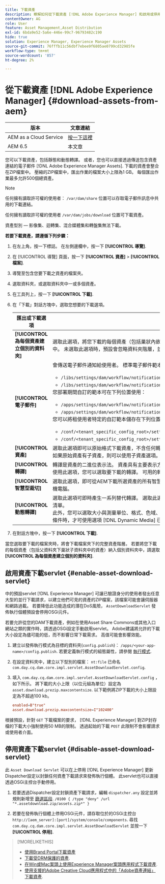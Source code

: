 ```yaml
---
title: 下載資產
description: 瞭解如何從下載資產 [!DNL Adobe Experience Manager] 和啟用或停用下載功能。
contentOwner: AG
role: User
feature: Asset Management,Asset Distribution
exl-id: 6bda9e52-5a6e-446e-99c7-96793482c190
hide: true
solution: Experience Manager, Experience Manager Assets
source-git-commit: 76fffb11c56dbf7ebee9f6805ae0799cd32985fe
workflow-type: tm+mt
source-wordcount: '857'
ht-degree: 2%

---
```


# 從下載資產 [!DNL Adobe Experience Manager] {#download-assets-from-aem}

| 版本 | 文章連結 |
| -------- | ---------------------------- |
| AEM as a Cloud Service  | [按一下這裡](https://experienceleague.adobe.com/docs/experience-manager-cloud-service/content/assets/manage/download-assets-from-aem.html?lang=en) |
| AEM 6.5 | 本文章 |

您可以下載資產，包括靜態和動態轉譯。 或者，您也可以直接透過傳送包含資產連結的電子郵件 [!DNL Adobe Experience Manager Assets]. 下載的資產會整合在ZIP檔案中。 壓縮的ZIP檔案中，匯出作業的檔案大小上限為1 GB。 每個匯出作業最多允許500個總資產。

>[!NOTE]
>
>任何擁有讀取許可權的使用者： `/var/dam/share` 位置可以存取電子郵件訊息中共用的下載連結。
>
>任何擁有讀取許可權的使用者 `/var/dam/jobs/download` 位置可下載資產。
>
>資產型別 — 影像集、迴轉集、混合媒體集和轉盤集無法下載。

<!--
OLD content of the above NOTE, changed wrt CQDOC-18661.
>The email recipients must be members of the `dam-users` group to access the ZIP download link in the email message.
>
-->

**若要下載資產，請遵循下列步驟：**

1. 在左上角，按一下標誌。 在左側邊欄中，按一下 **[!UICONTROL 導覽]**.
1. 在 [!UICONTROL 導覽] 頁面，按一下 **[!UICONTROL 資產]** > **[!UICONTROL 檔案]**.
1. 導覽至包含您要下載之資產的檔案夾。
1. 選取資料夾，或選取資料夾中一或多個資產。
1. 在工具列上，按一下 **[!UICONTROL 下載]**.
1. 在「下載」對話方塊中，選取您想要的下載選項。

   | 匯出或下載選項 | 說明 |
   |---|---|
   | **[!UICONTROL 為每個資產建立個別的資料夾]** | 選取此選項，將您下載的每個資產（包括巢狀內嵌於資產上層資料夾下的子資料夾中的資產）納入本機電腦上的一個資料夾中。 未選取此選項時，預設會忽略資料夾階層，並將所有資產下載至本機電腦中的一個資料夾。 |
   | **[!UICONTROL 電子郵件]** | 會傳送電子郵件通知給使用者。 標準電子郵件範本可在下列位置取得：<ul><li>`/libs/settings/dam/workflow/notification/email/downloadasset`。</li><li>`/libs/settings/dam/workflow/notification/email/transientworkflowcompleted`。</li></ul> 您部署期間自訂的範本可在下列位置使用： <ul><li>`/apps/settings/dam/workflow/notification/email/downloadasset`。</li><li>`/apps/settings/dam/workflow/notification/email/transientworkflowcompleted`。</li></ul>您可以將租使用者特定的自訂範本儲存在下列位置：<ul><li>`/conf/<tenant_specific_config_root>/settings/dam/workflow/notification/email/downloadasset`。</li><li>`/conf/<tenant_specific_config_root>/settings/dam/workflow/notification/email/transientworkflowcompleted`。</li></ul> |
   | **[!UICONTROL 資產]** | 選取此選項即可以原始格式下載資產，不含任何轉譯。<br>如果原始資產有子資產，則可以使用子資產選項。 |
   | **[!UICONTROL 轉譯]** | 轉譯是資產的二進位表示法。 資產具有主要表示方式，即上傳檔案的主要表示方式。 它們可以有任意數量的表示。 <br> 使用此選項，您可以選取要下載的轉譯。 可用的轉譯取決於您選取的資產。 如果資產有任何轉譯，則可使用此選項。 |
   | **[!UICONTROL 智慧型裁切]** | 選取此選項，即可從AEM下載所選資產的所有智慧型裁切轉譯。 已建立包含「智慧型裁切」轉譯的zip檔案，並下載至您的本機電腦。 |
   | **[!UICONTROL 動態轉譯]** | 選取此選項可即時產生一系列替代轉譯。 選取此選項時，您也可以從以下專案選取，以動態選取要建立的轉譯： [影像預設集](image-presets.md) 清單。 <br>此外，您可以選取大小與測量單位、格式、色域、解析度，以及任何選用的影像修飾元（例如反轉影像）。 只有當您具備以下條件時，才可使用選項 [!DNL Dynamic Media] 已啟用。 |

1. 在對話方塊中，按一下 **[!UICONTROL 下載]**.

當您選取要下載的檔案夾時，將會下載檔案夾下的完整資產階層。 若要將您下載的每個資產（包括父資料夾下巢狀子資料夾中的資產）納入個別資料夾中，請選取 **[!UICONTROL 為每個資產建立個別的資料夾]**.

## 啟用資產下載servlet {#enable-asset-download-servlet}

中的預設servlet [!DNL Experience Manager] 可讓已驗證身分的使用者發出任意大型的並行下載請求，以建立他們可見的資產的ZIP檔案，該檔案可能會讓伺服器和網路過載。 若要降低此功能造成的潛在DoS風險， `AssetDownloadServlet` 發佈執行個體預設會停用OSGi元件。

若要允許從您的DAM下載資產，例如在使用Asset Share Commons或其他入口網站之類的實作時，請透過OSGi設定手動啟用servlet。 Adobe建議將允許的下載大小設定為儘可能的低，而不影響日常下載需求。 高值可能會影響效能。

1. 建立以發佈執行模式為目標的資料夾(`config.publish`)： `/apps/<your-app-name>/config.publish`. 若要定義執行模式的組態屬性，請參閱 [執行模式](/help/sites-deploying/configure-runmodes.md#defining-configuration-properties-for-a-run-mode).
1. 在設定資料夾中，建立以下型別的檔案： `nt:file` 已命名 `com.day.cq.dam.core.impl.servlet.AssetDownloadServlet.config`.
1. 填入 `com.day.cq.dam.core.impl.servlet.AssetDownloadServlet.config` ，如下所示。 將下載的大小上限（以位元組為單位）設定為 `asset.download.prezip.maxcontentsize`. 以下範例將ZIP下載的大小上限設定為不超過100 kb。

   ```conf
   enabled=B"true"
   asset.download.prezip.maxcontentsize=I"102400"
   ```

根據預設，針對 `GET` 下載檔案的要求， [!DNL Experience Manager] 對ZIP封存檔的下載大小強制使用50 MB的限制。 透過起始的下載 `POST` 此限制不會影響請求或使用者介面。

## 停用資產下載servlet {#disable-asset-download-servlet}

此 `Asset Download Servlet` 可以在上停用 [!DNL Experience Manager] 更新Dispatcher設定以封鎖任何資產下載請求來發佈執行個體。 此servlet也可以直接透過OSGi主控台手動停用。

1. 若要透過Dispatcher設定封鎖資產下載請求，編輯 `dispatcher.any` 設定並將規則新增至 [篩選區段](https://experienceleague.adobe.com/docs/experience-manager-dispatcher/using/configuring/dispatcher-configuration.html#defining-a-filter). `/0100 { /type "deny" /url "*.assetdownload.zip/assets.zip*" }`

1. 若要在發佈執行個體上停用OSGi元件，請存取位於的OSGi主控台 `http://[aem_server]:[port]/system/console/components`. 尋找 `com.day.cq.dam.core.impl.servlet.AssetDownloadServlet` 並按一下 **[!UICONTROL 停用]**.

>[!MORELIKETHIS]
>
>* [使用Brand Portal下載資產](https://experienceleague.adobe.com/docs/experience-manager-brand-portal/using/download/brand-portal-download-assets.html)
>* [下載受DRM保護的資產](drm.md).
>* [在Win或Mac案頭上使用Experience Manager案頭應用程式下載資產](https://experienceleague.adobe.com/docs/experience-manager-desktop-app/using/using.html#download-assets).
>* [使用支援的Adobe Creative Cloud應用程式中的「Adobe資產連結」下載資產](https://helpx.adobe.com/enterprise/using/manage-assets-using-adobe-asset-link.html).
